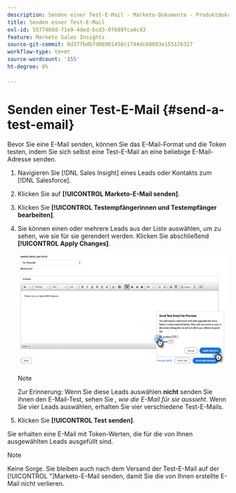 ```yaml
---
description: Senden einer Test-E-Mail - Marketo-Dokumente - Produktdokumentation
title: Senden einer Test-E-Mail
exl-id: 5577460d-71e9-4ded-bcd3-07689fca4c43
feature: Marketo Sales Insights
source-git-commit: 0d37fbdb7d08901458c1744dc68893e155176327
workflow-type: tm+mt
source-wordcount: '155'
ht-degree: 0%

---
```


# Senden einer Test-E-Mail {#send-a-test-email}

Bevor Sie eine E-Mail senden, können Sie das E-Mail-Format und die Token testen, indem Sie sich selbst eine Test-E-Mail an eine beliebige E-Mail-Adresse senden.

1. Navigieren Sie [!DNL Sales Insight] eines Leads oder Kontakts zum [!DNL Salesforce].

1. Klicken Sie auf **[!UICONTROL Marketo-E-Mail senden]**.

1. Klicken Sie **[!UICONTROL Testempfängerinnen und Testempfänger bearbeiten]**.

1. Sie können einen oder mehrere Leads aus der Liste auswählen, um zu sehen, wie sie für sie gerendert werden. Klicken Sie abschließend **[!UICONTROL Apply Changes]**.

   ![](assets/send-a-test-email-1.png)

   >[!NOTE]
   >
   >Zur Erinnerung: Wenn Sie diese Leads auswählen **nicht** senden Sie ihnen den E-Mail-Test, sehen Sie _, wie die E-Mail für sie aussieht_. Wenn Sie vier Leads auswählen, erhalten Sie vier verschiedene Test-E-Mails.

1. Klicken Sie **[!UICONTROL Test senden]**.

Sie erhalten eine E-Mail mit Token-Werten, die für die von Ihnen ausgewählten Leads ausgefüllt sind.

>[!NOTE]
>
>Keine Sorge. Sie bleiben auch nach dem Versand der Test-E-Mail auf der [!UICONTROL  &quot;]Marketo-E-Mail senden, damit Sie die von Ihnen erstellte E-Mail nicht verlieren.
